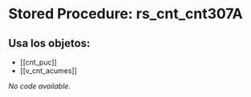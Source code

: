 # Stored Procedure: rs_cnt_cnt307A

## Usa los objetos:
- [[cnt_puc]]
- [[v_cnt_acumes]]

*No code available.*
